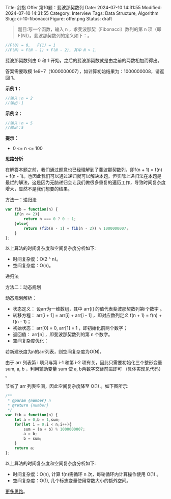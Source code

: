 Title: 剑指 Offer 第10题：斐波那契数列
Date: 2024-07-10 14:31:55
Modified: 2024-07-10 14:31:55
Category: Interview
Tags: Data Structure, Algorithm
Slug: ci-10-fibonacci
Figure: offer.png
Status: draft

> 题目:写一个函数，输入 n ，求斐波那契（Fibonacci）数列的第 n 项（即 F(N)）。斐波那契数列的定义如下：。

```javascript
//F(0) = 0,   F(1) = 1
//F(N) = F(N - 1) + F(N - 2), 其中 N > 1.
```
斐波那契数列由 0 和 1 开始，之后的斐波那契数就是由之前的两数相加而得出。

答案需要取模 1e9+7（1000000007），如计算初始结果为：1000000008，请返回 1。

**示例 1：**

```javascript
//输入：n = 2
//输出：1
```

**示例 2：**

```javascript
//输入：n = 5
//输出：5
```
**提示：**

- 0 <= n <= 100

**思路分析**

在解答本题之前，我们通过题意也已经理解到了斐波那契数列，即f(n + 1) = f(n) + f(n - 1)。也因此我们可以通过递归就可以解决本题。但实际上递归法在本题是最烂的解法，这是因为无脑递归会让我们做很多重复的遍历工作，导致时间复杂度增大，显然不是我们想要的结果。

方法一：递归法

```javascript
var fib = function(n) {
    if(n <= 2){
        return n === 0 ? 0 : 1;
    }else{
        return (fib(n - 1) + fib(n - 2)) % 1000000007;
    }
};
```

以上算法的时间复杂度和空间复杂度分析如下:

- 时间复杂度：O(2 ^ n)。
- 空间复杂度：O(n)。

递归法

方法二：动态规划

动态规划解析：

- 状态定义： 设arr为一维数组，其中 arr[i] 的值代表斐波那契数列第i个数字 。
- 转移方程： arr[i + 1] = arr[i] + arr[i - 1] ，即对应数列定义 f(n + 1) = f(n) + f(n - 1)；
- 初始状态： arr[0] = 0, arr[1] = 1 ，即初始化前两个数字；
- 返回值： arr[n] ，即斐波那契数列的第 n 个数字。
- 空间复杂度优化：

若新建长度为n的arr列表，则空间复杂度为O(N)。

由于 arr 列表第 i 项只与第 i-1 和第 i-2 项有关，因此只需要初始化三个整形变量 sum, a, b ，利用辅助变量 sum 使 a, b两数字交替前进即可 （具体实现见代码） 。

节省了 arr 列表空间，因此空间复杂度降至 O(1) 。如下图所示:


```javascript
/**
 * @param {number} n
 * @return {number}
 */
var fib = function(n) {
    let a = 0,b = 1,sum;
    for(let i = 0;i < n;i++){
        sum = (a + b) % 1000000007;
        a = b;
        b = sum;
    }
    return a;
};
```

以上算法的时间复杂度和空间复杂度分析如下:

- 时间复杂度：O(n), 计算 f(n)需循环 n 次，每轮循环内计算操作使用 O(1) 。
- 空间复杂度：O(1), 几个标志变量使用常数大小的额外空间。

[更多思路](https://leetcode-cn.com/problems/fei-bo-na-qi-shu-lie-lcof/solution/mian-shi-ti-10-i-fei-bo-na-qi-shu-lie-dong-tai-gui/)。